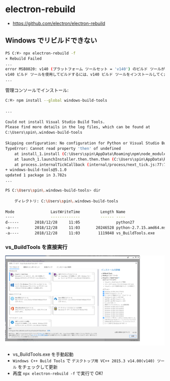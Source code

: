 # electron-rebuild

- https://github.com/electron/electron-rebuild

## Windows でリビルドできない

~~~bash
PS C:¥> npx electron-rebuild -f
× Rebuild Failed
...
error MSB8020: v140 (プラットフォーム ツールセット = 'v140') のビルド ツールが見つかりません。
v140 ビルド ツールを使用してビルドするには、v140 ビルド ツールをインストールしてください。
...
~~~

管理コンソールでインストール:

~~~bash
C:¥> npm install --global windows-build-tools

...

Could not install Visual Studio Build Tools.
Please find more details in the log files, which can be found at
C:\Users\spin\.windows-build-tools

Skipping configuration: No configuration for Python or Visual Studio Build Tools required.
TypeError: Cannot read property 'then' of undefined
    at install_1.install (C:\Users\spin\AppData\Roaming\npm\node_modules\windows-build-tools\dist\start.js:19:17)
    at launch_1.launchInstaller.then.then.then (C:\Users\spin\AppData\Roaming\npm\node_modules\windows-build-tools\dist\install\index.js:34:9)
    at process.internalTickCallback (internal/process/next_tick.js:77:7)
+ windows-build-tools@5.1.0
updated 1 package in 3.782s
...
~~~

~~~bash
PS C:\Users\spin\.windows-build-tools> dir

    ディレクトリ: C:\Users\spin\.windows-build-tools

Mode                LastWriteTime         Length Name
----                -------------         ------ ----
d-----       2018/12/28     11:05                python27
-a----       2018/12/28     11:03       20246528 python-2.7.15.amd64.msi
-a----       2018/12/28     11:03        1119848 vs_BuildTools.exe
~~~

### vs_BuildTools を直接実行

![](img/vstools.png)

- vs_BuildTools.exe を手動起動
- `Windows C++ Build Tools` で `デスクトップ用 VC++ 2015.3 v14.00(v140) ツール` をチェックして更新
- 再度 `npx electron-rebuild -f`  で実行で OK!
